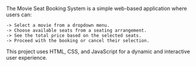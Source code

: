 The Movie Seat Booking System is a simple web-based application where users can:

    -> Select a movie from a dropdown menu.
    -> Choose available seats from a seating arrangement.
    -> See the total price based on the selected seats.
    -> Proceed with the booking or cancel their selection.

This project uses HTML, CSS, and JavaScript for a dynamic and interactive user experience.

